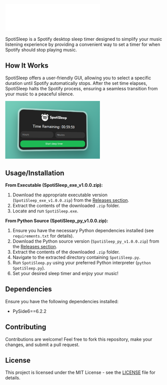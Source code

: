 <img src="Assets/logo.png" alt="Logo" width="300"/>

SpotiSleep is a Spotify desktop sleep timer designed to simplify your music listening experience by providing a convenient way to set a timer for when Spotify should stop playing music.

## How It Works

SpotiSleep offers a user-friendly GUI, allowing you to select a specific duration until Spotify automatically stops. After the set time elapses, SpotiSleep halts the Spotify process, ensuring a seamless transition from your music to a peaceful silence.

<img src="Assets/ui.png" alt="Screenshot" width="300"/>

## Usage/Installation

**From Executable (SpotiSleep_**exe**_v1.0.0.zip):**
1. Download the appropriate executable version (`SpotiSleep_exe_v1.0.0.zip`) from the [Releases section](https://github.com/TheJustinCrow/SpotiSleep/releases).
2. Extract the contents of the downloaded `.zip` folder.
3. Locate and run `SpotiSleep.exe`.

**From Python Source (SpotiSleep_py_v1.0.0.zip):**
1. Ensure you have the necessary Python dependencies installed (see `requirements.txt` for details).
2. Download the Python source version (`SpotiSleep_py_v1.0.0.zip`) from the [Releases section](https://github.com/TheJustinCrow/SpotiSleep/releases).
3. Extract the contents of the downloaded `.zip` folder.
4. Navigate to the extracted directory containing `SpotiSleep.py`.
5. Run `SpotiSleep.py` using your preferred Python interpreter (`python SpotiSleep.py`).
6. Set your desired sleep timer and enjoy your music!

## Dependencies

Ensure you have the following dependencies installed:
- PySide6==6.2.2

## Contributing

Contributions are welcome! Feel free to fork this repository, make your changes, and submit a pull request.

## License

This project is licensed under the MIT License - see the [LICENSE](LICENSE) file for details.
